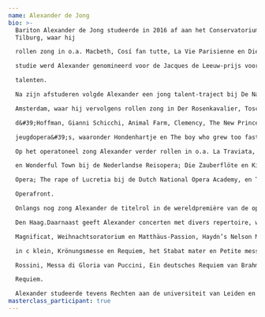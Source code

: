 ```yaml
---
name: Alexander de Jong
bio: >-
  Bariton Alexander de Jong studeerde in 2016 af aan het Conservatorium van
  Tilburg, waar hij

  rollen zong in o.a. Macbeth, Cosí fan tutte, La Vie Parisienne en Die Fledermaus. Tijdens zijn

  studie werd Alexander genomineerd voor de Jacques de Leeuw-prijs voor jonge muzikale

  talenten. 

  Na zijn afstuderen volgde Alexander een jong talent-traject bij De Nationale Opera in

  Amsterdam, waar hij vervolgens rollen zong in Der Rosenkavalier, Tosca, Les contes

  d&#39;Hoffman, Gianni Schicchi, Animal Farm, Clemency, The New Prince en verschillende

  jeugdopera&#39;s, waaronder Hondenhartje en The boy who grew too fast. 

  Op het operatoneel zong Alexander verder rollen in o.a. La Traviata, Tosca, A little night music

  en Wonderful Town bij de Nederlandse Reisopera; Die Zauberflöte en King Lear bij Holland

  Opera; The rape of Lucretia bij de Dutch National Opera Academy, en Traviata remixed bij

  Operafront. 

  Onlangs nog zong Alexander de titelrol in de wereldpremière van de opera Maduro in Amare,

  Den Haag.Daarnaast geeft Alexander concerten met divers repertoire, waaronder Bach’s

  Magnificat, Weihnachtsoratorium en Matthäus-Passion, Haydn’s Nelson Messe, Mozart’s Mis

  in c klein, Krönungsmesse en Requiem, het Stabat mater en Petite messe solennelle van

  Rossini, Messa di Gloria van Puccini, Ein deutsches Requiem van Brahms en het Fauré

  Requiem. 

  Alexander studeerde tevens Rechten aan de universiteit van Leiden en Amsterdam.
masterclass_participant: true
---
```

